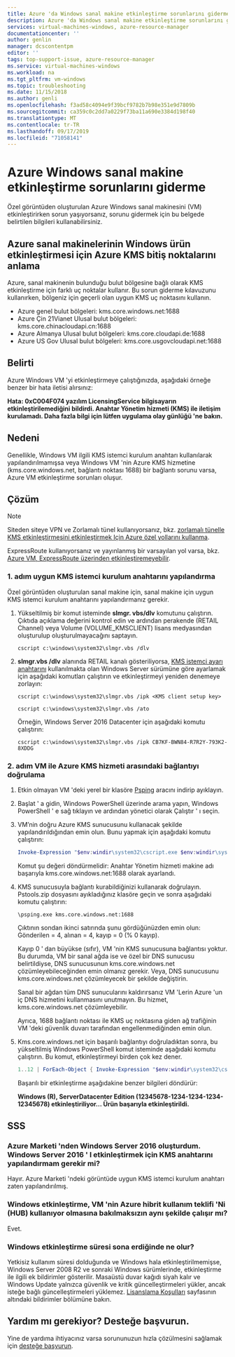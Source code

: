 ```yaml
---
title: Azure 'da Windows sanal makine etkinleştirme sorunlarını giderme | Microsoft Docs
description: Azure 'da Windows sanal makine etkinleştirme sorunlarını gidermeye yönelik sorun giderme adımlarını sağlar
services: virtual-machines-windows, azure-resource-manager
documentationcenter: ''
author: genlin
manager: dcscontentpm
editor: ''
tags: top-support-issue, azure-resource-manager
ms.service: virtual-machines-windows
ms.workload: na
ms.tgt_pltfrm: vm-windows
ms.topic: troubleshooting
ms.date: 11/15/2018
ms.author: genli
ms.openlocfilehash: f3ad58c4094e9f39bcf9782b7b98e351e9d7809b
ms.sourcegitcommit: ca359c0c2dd7a0229f73ba11a690e3384d198f40
ms.translationtype: MT
ms.contentlocale: tr-TR
ms.lasthandoff: 09/17/2019
ms.locfileid: "71058141"
---
```

# <a name="troubleshoot-azure-windows-virtual-machine-activation-problems"></a>Azure Windows sanal makine etkinleştirme sorunlarını giderme

Özel görüntüden oluşturulan Azure Windows sanal makinesini (VM) etkinleştirirken sorun yaşıyorsanız, sorunu gidermek için bu belgede belirtilen bilgileri kullanabilirsiniz. 

## <a name="understanding-azure-kms-endpoints-for-windows-product-activation-of-azure-virtual-machines"></a>Azure sanal makinelerinin Windows ürün etkinleştirmesi için Azure KMS bitiş noktalarını anlama

Azure, sanal makinenin bulunduğu bulut bölgesine bağlı olarak KMS etkinleştirme için farklı uç noktalar kullanır. Bu sorun giderme kılavuzunu kullanırken, bölgeniz için geçerli olan uygun KMS uç noktasını kullanın.

* Azure genel bulut bölgeleri: kms.core.windows.net:1688
* Azure Çin 21Vianet Ulusal bulut bölgeleri: kms.core.chinacloudapi.cn:1688
* Azure Almanya Ulusal bulut bölgeleri: kms.core.cloudapi.de:1688
* Azure US Gov Ulusal bulut bölgeleri: kms.core.usgovcloudapi.net:1688

## <a name="symptom"></a>Belirti

Azure Windows VM 'yi etkinleştirmeye çalıştığınızda, aşağıdaki örneğe benzer bir hata iletisi alırsınız:

**Hata: 0xC004F074 yazılım LicensingService bilgisayarın etkinleştirilemediğini bildirdi. Anahtar Yönetim hizmeti (KMS) ile iletişim kurulamadı. Daha fazla bilgi için lütfen uygulama olay günlüğü 'ne bakın.**

## <a name="cause"></a>Nedeni

Genellikle, Windows VM ilgili KMS istemci kurulum anahtarı kullanılarak yapılandırılmamışsa veya Windows VM 'nin Azure KMS hizmetine (kms.core.windows.net, bağlantı noktası 1688) bir bağlantı sorunu varsa, Azure VM etkinleştirme sorunları oluşur. 

## <a name="solution"></a>Çözüm

>[!NOTE]
>Siteden siteye VPN ve Zorlamalı tünel kullanıyorsanız, bkz. [zorlamalı tünelle KMS etkinleştirmesini etkinleştirmek Için Azure özel yollarını kullanma](https://blogs.msdn.com/b/mast/archive/2015/05/20/use-azure-custom-routes-to-enable-kms-activation-with-forced-tunneling.aspx). 
>
>ExpressRoute kullanıyorsanız ve yayınlanmış bir varsayılan yol varsa, bkz. [Azure VM, ExpressRoute üzerinden etkinleştiremeyebilir](https://blogs.msdn.com/b/mast/archive/2015/12/01/azure-vm-may-fail-to-activate-over-expressroute.aspx).

### <a name="step-1-configure-the-appropriate-kms-client-setup-key"></a>1\. adım uygun KMS istemci kurulum anahtarını yapılandırma

Özel görüntüden oluşturulan sanal makine için, sanal makine için uygun KMS istemci kurulum anahtarını yapılandırmanız gerekir.

1. Yükseltilmiş bir komut isteminde **slmgr. vbs/dlv** komutunu çalıştırın. Çıktıda açıklama değerini kontrol edin ve ardından perakende (RETAIL Channel) veya Volume (VOLUME_KMSCLIENT) lisans medyasından oluşturulup oluşturulmayacağını saptayın.
  

    ```
    cscript c:\windows\system32\slmgr.vbs /dlv
    ```

2. **slmgr.vbs /dlv** alanında RETAIL kanalı gösteriliyorsa, [KMS istemci ayarı anahtarını](https://technet.microsoft.com/library/jj612867%28v=ws.11%29.aspx?f=255&MSPPError=-2147217396) kullanılmakta olan Windows Server sürümüne göre ayarlamak için aşağıdaki komutları çalıştırın ve etkinleştirmeyi yeniden denemeye zorlayın: 

    ```
    cscript c:\windows\system32\slmgr.vbs /ipk <KMS client setup key>

    cscript c:\windows\system32\slmgr.vbs /ato
     ```

    Örneğin, Windows Server 2016 Datacenter için aşağıdaki komutu çalıştırın:

    ```
    cscript c:\windows\system32\slmgr.vbs /ipk CB7KF-BWN84-R7R2Y-793K2-8XDDG
    ```

### <a name="step-2-verify-the-connectivity-between-the-vm-and-azure-kms-service"></a>2\. adım VM ile Azure KMS hizmeti arasındaki bağlantıyı doğrulama

1. Etkin olmayan VM 'deki yerel bir klasöre [Psping](http:/technet.microsoft.com/sysinternals/jj729731.aspx) aracını indirip ayıklayın. 

2. Başlat ' a gidin, Windows PowerShell üzerinde arama yapın, Windows PowerShell ' e sağ tıklayın ve ardından yönetici olarak Çalıştır ' ı seçin.

3. VM’nin doğru Azure KMS sunucusunu kullanacak şekilde yapılandırıldığından emin olun. Bunu yapmak için aşağıdaki komutu çalıştırın:
  
    ```powershell
    Invoke-Expression "$env:windir\system32\cscript.exe $env:windir\system32\slmgr.vbs /skms kms.core.windows.net:1688"
    ```

    Komut şu değeri döndürmelidir: Anahtar Yönetim hizmeti makine adı başarıyla kms.core.windows.net:1688 olarak ayarlandı.

4. KMS sunucusuyla bağlantı kurabildiğinizi kullanarak doğrulayın. Pstools.zip dosyasını ayıkladığınız klasöre geçin ve sonra aşağıdaki komutu çalıştırın:
  
    ```
    \psping.exe kms.core.windows.net:1688
    ```
   Çıktının sondan ikinci satırında şunu gördüğünüzden emin olun: Gönderilen = 4, alınan = 4, kayıp = 0 (% 0 kayıp).

   Kayıp 0 ' dan büyükse (sıfır), VM 'nin KMS sunucusuna bağlantısı yoktur. Bu durumda, VM bir sanal ağda ise ve özel bir DNS sunucusu belirtildiyse, DNS sunucusunun kms.core.windows.net çözümleyebileceğinden emin olmanız gerekir. Veya, DNS sunucusunu kms.core.windows.net çözümleyecek bir şekilde değiştirin.

   Sanal bir ağdan tüm DNS sunucularını kaldırırsanız VM 'Lerin Azure 'un iç DNS hizmetini kullanmasını unutmayın. Bu hizmet, kms.core.windows.net çözümleyebilir.
  
    Ayrıca, 1688 bağlantı noktası ile KMS uç noktasına giden ağ trafiğinin VM 'deki güvenlik duvarı tarafından engellenmediğinden emin olun.

5. Kms.core.windows.net için başarılı bağlantıyı doğruladıktan sonra, bu yükseltilmiş Windows PowerShell komut isteminde aşağıdaki komutu çalıştırın. Bu komut, etkinleştirmeyi birden çok kez dener.

    ```powershell
    1..12 | ForEach-Object { Invoke-Expression "$env:windir\system32\cscript.exe $env:windir\system32\slmgr.vbs /ato" ; start-sleep 5 }
    ```

    Başarılı bir etkinleştirme aşağıdakine benzer bilgileri döndürür:
    
    **Windows (R), ServerDatacenter Edition (12345678-1234-1234-1234-12345678) etkinleştiriliyor...  Ürün başarıyla etkinleştirildi.**

## <a name="faq"></a>SSS 

### <a name="i-created-the-windows-server-2016-from-azure-marketplace-do-i-need-to-configure-kms-key-for-activating-the-windows-server-2016"></a>Azure Marketi 'nden Windows Server 2016 oluşturdum. Windows Server 2016 ' I etkinleştirmek için KMS anahtarını yapılandırmam gerekir mi? 

 
Hayır. Azure Marketi 'ndeki görüntüde uygun KMS istemci kurulum anahtarı zaten yapılandırılmış. 

### <a name="does-windows-activation-work-the-same-way-regardless-if-the-vm-is-using-azure-hybrid-use-benefit-hub-or-not"></a>Windows etkinleştirme, VM 'nin Azure hibrit kullanım teklifi 'Ni (HUB) kullanıyor olmasına bakılmaksızın aynı şekilde çalışır mı? 

 
Evet. 
 

### <a name="what-happens-if-windows-activation-period-expires"></a>Windows etkinleştirme süresi sona erdiğinde ne olur? 

 
Yetkisiz kullanım süresi dolduğunda ve Windows hala etkinleştirilmemişse, Windows Server 2008 R2 ve sonraki Windows sürümlerinde, etkinleştirme ile ilgili ek bildirimler gösterilir. Masaüstü duvar kağıdı siyah kalır ve Windows Update yalnızca güvenlik ve kritik güncelleştirmeleri yükler, ancak isteğe bağlı güncelleştirmeleri yüklemez. [Lisanslama Koşulları](https://technet.microsoft.com/library/ff793403.aspx) sayfasının altındaki bildirimler bölümüne bakın.   

## <a name="need-help-contact-support"></a>Yardım mı gerekiyor? Desteğe başvurun.

Yine de yardıma ihtiyacınız varsa sorununuzun hızla çözülmesini sağlamak için [desteğe başvurun](https://portal.azure.com/?#blade/Microsoft_Azure_Support/HelpAndSupportBlade).
